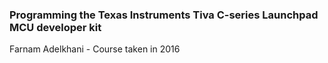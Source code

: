 ### Programming the Texas Instruments Tiva C-series Launchpad MCU developer kit

Farnam Adelkhani - Course taken in 2016